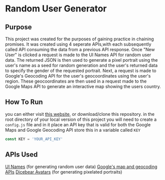 # Random User Generator

## Purpose

This project was created for the purposes of gaining practice in chaining promises. It was created using 4 seperate APIs,with each subsequently called API consuming the data from a previous API response. Once "New User" is clicked a request is made to the UI Names API for random user data. The returned JSON is then used to generate a pixel portrait using the user's name as a seed for random generation and the user's returned data to specify the gender of the requested portrait. Next, a request is made to Google's Geocoding API for the user's geocoordinates using the user's region. These geocoordinates are then used in a request made to the Google Maps API to generate an interactive map showing the users country.

## How To Run

you can either visit [this website](http://random-user.surge.sh/), or download/clone this repository. in the root directory of your local version of this project you will need to create a `config.js` file and in it place an API key that is valid for both the Google Maps and Google Geocoding API store this in a variable called `KEY`

``` javascript
const KEY = 'YOUR_API_KEY'
```

## APIs Used

[UI Names](https://github.com/thm/uinames) (for generating random user data)
[Google's map and geocoding APIs](https://developers.google.com/)
[Dicebear Avatars](https://avatars.dicebear.com/) (for generating pixelated portraits)
